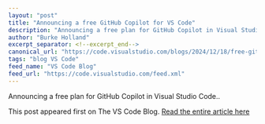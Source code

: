 ```yaml
---
layout: "post"
title: "Announcing a free GitHub Copilot for VS Code"
description: "Announcing a free plan for GitHub Copilot in Visual Studio Code.."
author: "Burke Holland"
excerpt_separator: <!--excerpt_end-->
canonical_url: "https://code.visualstudio.com/blogs/2024/12/18/free-github-copilot"
tags: "blog VS Code"
feed_name: "VS Code Blog"
feed_url: "https://code.visualstudio.com/feed.xml"
---
```


Announcing a free plan for GitHub Copilot in Visual Studio Code..<!--excerpt_end-->

This post appeared first on The VS Code Blog. [Read the entire article here](https://code.visualstudio.com/blogs/2024/12/18/free-github-copilot)
